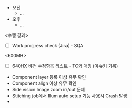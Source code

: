 - 오전
	- ...
- 오후
	- ...

<수행 경과>
- [ ] Work progress check (Jira) - SQA

<600MH>
- [ ] 640HX 비전 수정항목 리스트 - TC와 매칭 (이슈키 기록)
- Component layer 등록 이상 유무 확인
- Component align 이상 유무 확인
- Side vision Image zoom in/out 문제
- Stitching job에서 Illum auto setup 기능 사용시 Crash 발생
- 